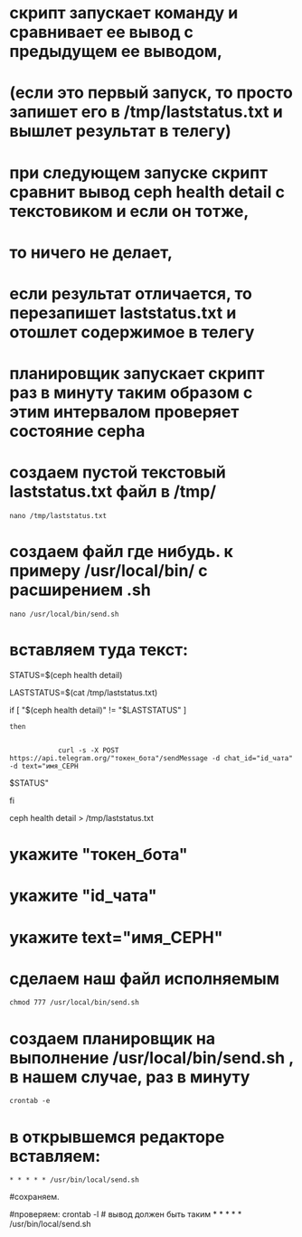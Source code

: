 # скрипт запускает команду  и сравнивает ее вывод с предыдущем ее выводом,


# (если это первый запуск, то просто запишет его в /tmp/laststatus.txt и вышлет результат в телегу)


# при следующем запуске скрипт сравнит вывод ceph health detail с текстовиком и если он тотже, 


# то ничего не делает,


# если результат отличается, то перезапишет laststatus.txt и отошлет содержимое в телегу﻿


# планировщик запускает скрипт раз в минуту таким образом с этим интервалом проверяет состояние cepha

 

# создаем пустой текстовый laststatus.txt файл в /tmp/
 
   
    nano /tmp/laststatus.txt


# создаем файл где нибудь. к примеру /usr/local/bin/ с расширением .sh

    
    nano /usr/local/bin/send.sh


# вставляем туда текст: 


STATUS=$(ceph health detail)


LASTSTATUS=$(cat /tmp/laststatus.txt)


if [ "$(ceph health detail)" != "$LASTSTATUS" ]


	then


                curl -s -X POST https://api.telegram.org/"токен_бота"/sendMessage -d chat_id="id_чата" -d text="имя_CEPH 


$STATUS"


fi


ceph health detail > /tmp/laststatus.txt


# укажите "токен_бота"


# укажите  "id_чата"


# укажите  text="имя_CEPH"


# cделаем наш файл исполняемым
    

	chmod 777 /usr/local/bin/send.sh


# создаем планировщик на выполнение /usr/local/bin/send.sh , в нашем случае, раз в минуту


	crontab -e


# в открывшемся редакторе вставляем:


    * * * * * /usr/bin/local/send.sh


#сохраняем.


#проверяем:
    crontab -l
		# вывод должен быть таким
			* * * * * /usr/bin/local/send.sh


